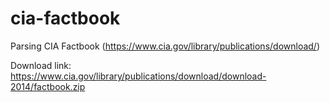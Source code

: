 # cia-factbook
Parsing CIA Factbook (https://www.cia.gov/library/publications/download/)

Download link: https://www.cia.gov/library/publications/download/download-2014/factbook.zip
